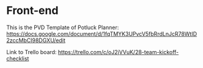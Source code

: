 # Front-end


This is the PVD Template of Potluck Planner: https://docs.google.com/document/d/1fqTMYK3UPvcV5fbRrdLnJcR78WtID2zccMbCI98DGXU/edit

Link to Trello board: https://trello.com/c/oJ2jVVuK/28-team-kickoff-checklist
